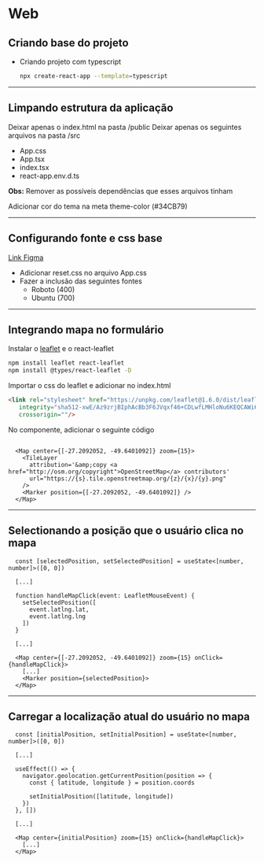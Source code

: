 # Web

## Criando base do projeto

* Criando projeto com typescript

  ```bash
  npx create-react-app --template=typescript
  ```

---

## Limpando estrutura da aplicação

Deixar apenas o index.html na pasta /public
Deixar apenas os seguintes arquivos na pasta /src

* App.css
* App.tsx
* index.tsx
* react-app.env.d.ts

**Obs:** Remover as possíveis dependências que esses arquivos tinham

Adicionar cor do tema na meta theme-color (#34CB79)

---

## Configurando fonte e css base

[Link Figma](https://www.figma.com/file/1SxgOMojOB2zYT0Mdk28lB/Ecoleta)

* Adicionar reset.css no arquivo App.css
* Fazer a inclusão das seguintes fontes
  * Roboto (400)
  * Ubuntu (700)

---

## Integrando mapa no formulário

Instalar o [leaflet](https://leafletjs.com/examples/quick-start/) e o react-leaflet

```bash
npm install leaflet react-leaflet
npm install @types/react-leaflet -D
```

Importar o css do leaflet e adicionar no index.html

```html
<link rel="stylesheet" href="https://unpkg.com/leaflet@1.6.0/dist/leaflet.css"
   integrity="sha512-xwE/Az9zrjBIphAcBb3F6JVqxf46+CDLwfLMHloNu6KEQCAWi6HcDUbeOfBIptF7tcCzusKFjFw2yuvEpDL9wQ=="
   crossorigin=""/>
```

No componente, adicionar o seguinte código

```tsx

  <Map center={[-27.2092052, -49.6401092]} zoom={15}>
    <TileLayer
      attribution='&amp;copy <a href="http://osm.org/copyright">OpenStreetMap</a> contributors'
      url="https://{s}.tile.openstreetmap.org/{z}/{x}/{y}.png"
    />
    <Marker position={[-27.2092052, -49.6401092]} />
  </Map>

```

---

## Selectionando a posição que o usuário clica no mapa

```tsx
  const [selectedPosition, setSelectedPosition] = useState<[number, number]>([0, 0])

  [...]

  function handleMapClick(event: LeafletMouseEvent) {
    setSelectedPosition([
      event.latlng.lat,
      event.latlng.lng
    ])
  }

  [...]

  <Map center={[-27.2092052, -49.6401092]} zoom={15} onClick={handleMapClick}>
    [...]
    <Marker position={selectedPosition}>
  </Map>
```

---

## Carregar a localização atual do usuário no mapa

```tsx
  const [initialPosition, setInitialPosition] = useState<[number, number]>([0, 0])

  [...]

  useEffect(() => {
    navigator.geolocation.getCurrentPosition(position => {
      const { latitude, longitude } = position.coords

      setInitialPosition([latitude, longitude])
    })
  }, [])

  [...]

  <Map center={initialPosition} zoom={15} onClick={handleMapClick}>
    [...]
  </Map>
```
